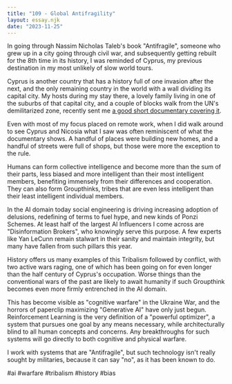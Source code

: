 ```yaml
---
title: "109 - Global Antifragility"
layout: essay.njk
date: "2023-11-25"
---
```


In going through Nassim Nicholas Taleb's book "Antifragile", someone who grew up in a city going through civil war, and subsequently getting rebuilt for the 8th time in its history, I was reminded of Cyprus, my previous destination in my most unlikely of slow world tours.

Cyprus is another country that has a history full of one invasion after the next, and the only remaining country in the world with a wall dividing its capital city. My hosts during my stay there, a lovely family living in one of the suburbs of that capital city, and a couple of blocks walk from the UN's demilitarized zone, recently sent me [a good short documentary covering it](https://www.youtube.com/watch?v=p7_TZagxjyk).

Even with most of my focus placed on remote work, when I did walk around to see Cyprus and Nicosia what I saw was often reminiscent of what the documentary shows. A handful of places were building new homes, and a handful of streets were full of shops, but those were more the exception to the rule.

Humans can form collective intelligence and become more than the sum of their parts, less biased and more intelligent than their most intelligent members, benefiting immensely from their differences and cooperation. They can also form Groupthinks, tribes that are even less intelligent than their least intelligent individual members.

In the AI domain today social engineering is driving increasing adoption of delusions, redefining of terms to fuel hype, and new kinds of Ponzi Schemes. At least half of the largest AI Influencers I come across are "Disinformation Brokers", who knowingly serve this purpose. A few experts like Yan LeCunn remain stalwart in their sanity and maintain integrity, but many have fallen from such pillars this year.

History offers us many examples of this Tribalism followed by conflict, with two active wars raging, one of which has been going on for even longer than the half century of Cyprus's occupation. Worse things than the conventional wars of the past are likely to await humanity if such Groupthink becomes even more firmly entrenched in the AI domain.

This has become visible as "cognitive warfare" in the Ukraine War, and the horrors of paperclip maximizing "Generative AI" have only just begun. Reinforcement Learning is the very definition of a "powerful optimizer", a system that pursues one goal by any means necessary, while architecturally blind to all human concepts and concerns. Any breakthroughs for such systems will go directly to both cognitive and physical warfare.

I work with systems that are "Antifragile", but such technology isn't really sought by militaries, because it can say "no", as it has been known to do.

#ai #warfare #tribalism #history #bias
